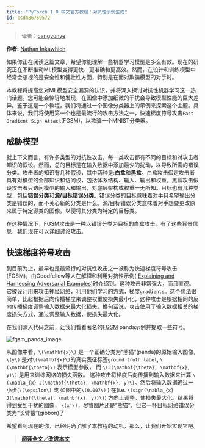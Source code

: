 ```yaml
---
title: "PyTorch 1.0 中文官方教程：对抗性示例生成"
id: csdn86759572
---
```


> 译者：[cangyunye](https://github.com/cangyunye)

**作者:** [Nathan Inkawhich](https://github.com/inkawhich)

如果你正在阅读这篇文章，希望你能理解一些机器学习模型是多么有效。现在的研究正在不断推动ML模型变得更快、更准确和更高效。然而，在设计和训练模型中经常会忽视的是安全性和健壮性方面，特别是在面对欺骗模型的对手时。

本教程将提高您对ML模型安全漏洞的认识，并将深入探讨对抗性机器学习这一热门话题。您可能会惊讶地发现，在图像中添加细微的干扰会导致模型性能的巨大差异。鉴于这是一个教程，我们将通过一个图像分类器上的示例来探索这个主题。具体来说，我们将使用第一个也是最流行的攻击方法之一，快速梯度符号攻击`Fast Gradient Sign Attack`(FGSM)，以欺骗一个MNIST分类器。

## 威胁模型

就上下文而言，有许多类型的对抗性攻击，每一类攻击都有不同的目标和对攻击者知识的假设。然而，总的目标是在输入数据中添加最少的扰动，以导致所需的错误分类。攻击者的知识有几种假设，其中两种是:**白盒**和**黑盒**。白盒攻击假定攻击者具有对模型的全部知识和访问权，包括体系结构、输入、输出和权重。黑盒攻击假设攻击者只访问模型的输入和输出，对底层架构或权重一无所知。目标也有几种类型，包括**错误分类**和**源/目标错误分类**。错误分类的目标意味着对手只希望输出分类是错误的，而不关心新的分类是什么。源/目标错误分类意味着对手想要更改原来属于特定源类的图像，以便将其分类为特定的目标类。

在这种情况下，FGSM攻击是一种以错误分类为目标的白盒攻击。有了这些背景信息，我们现在可以详细讨论攻击。

## 快速梯度符号攻击

到目前为止，最早也是最流行的对抗性攻击之一被称为快速梯度符号攻击(FGSM)，由Goodfellow等人在解释和利用对抗性示例( [Explaining and Harnessing Adversarial Examples](https://arxiv.org/abs/1412.6572))时介绍到。这种攻击非常强大，而且直观。它被设计用来攻击神经网络，利用他们学习的方式，梯度`gradients`。这个想法很简单，比起根据后向传播梯度来调整权重使损失最小化，这种攻击是根据相同的反向传播梯度调整输入数据来最大化损失。换句话说，攻击使用了输入数据相关的梯度损失方式，通过调整输入数据，使损失最大化。

在我们深入代码之前，让我们看看著名的[FGSM](https://arxiv.org/abs/1412.6572) panda示例并提取一些符号。

![fgsm_panda_image](../img/3fc40a3f99c76e1b57529528ea22cc02.png)

从图像中看，`\(\mathbf{x}\)` 是一个正确分类为“熊猫”(panda)的原始输入图像， `\(y\)` 是对`\(\mathbf{x}\)`的真实表征标签`ground truth label`, `\(\mathbf{\theta}\)` 表示模型参数， 而 `\(J(\mathbf{\theta}, \mathbf{x}, y)\)` 是用来训练网络的损失函数。 这种攻击将梯度后向传播到输入数据来计算 `\(\nabla_{x} J(\mathbf{\theta}, \mathbf{x}, y)\)`。然后将输入数据通过一小步(`\(\epsilon\)` 或 如图中的`\(0.007\)` ) 在(i.e. `\(sign(\nabla_{x} J(\mathbf{\theta}, \mathbf{x}, y))\)`) 方向上调整，使损失最大化。结果将得到受到干扰的图像， `\(x'\)`，尽管图片还是“熊猫”，但它一杯目标网络错误分类为“长臂猿”(gibbon)了

希望看到现在的你，已经明确了解了本教程的动机，那么，让我们开始实现它吧。

> [**阅读全文／改进本文**](https://github.com/apachecn/pytorch-doc-zh/blob/master/docs/1.0/fgsm_tutorial.md)